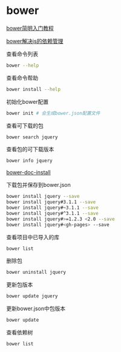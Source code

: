 # bower

[bower简明入门教程](https://segmentfault.com/a/1190000002971135)

[bower解决js的依赖管理](http://blog.fens.me/nodejs-bower-intro/)



查看命令列表

```bash
bower --help
```

查看命令帮助

```bash
bower install --help
```

初始化bower配置

```bash
bower init # 会生成bower.json配置文件
```


查看可下载的包

```bash
bower search jquery
```

查看包的可下载版本

```bash
bower info jquery
```

[bower-doc-install](https://bower.io/docs/api/#install)

下载包并保存到bower.json

```bash
bower install jquery --save
bower install jquery#3.1.1 --save
bower install jquery#~3.1.1 --save
bower install jquery#^3.1.1 --save
bower install jquery#>=1.2.3 <2.0 --save
bower install jquery#<gh-pages> --save
```

查看项目中已导入的库

```bash
bower list 
```

删除包

```bash
bower uninstall jquery
```

更新包版本

```bash
bower update jquery 
```

更新bower.json中包版本

```bash
bower update
```

查看依赖树

```bash
bower list
```

